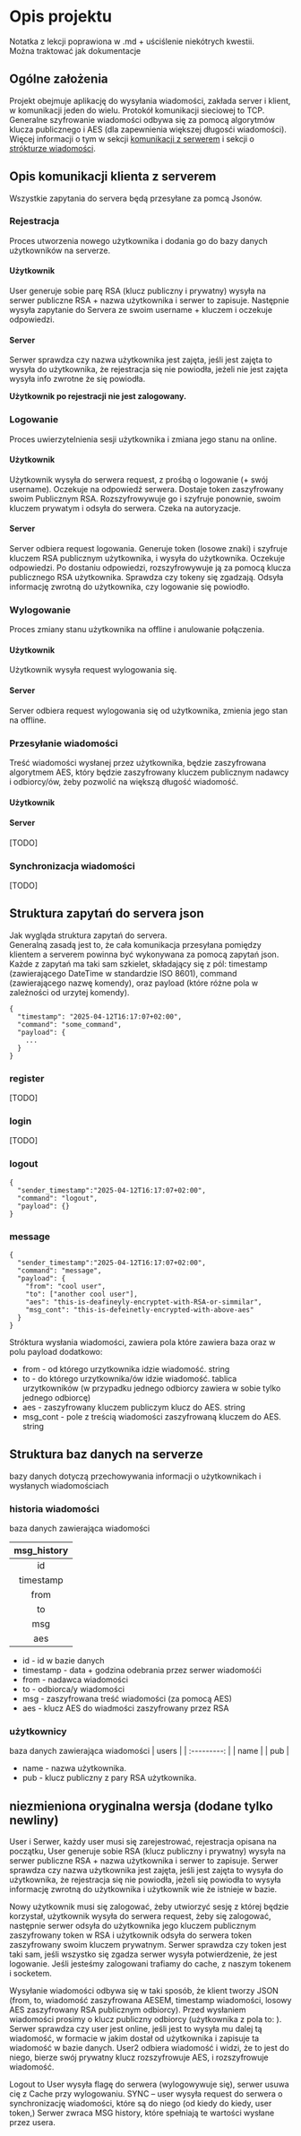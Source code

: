 # Opis projektu
<p>Notatka z lekcji poprawiona w .md + uściślenie niekótrych kwestii. <br>
Można traktować jak dokumentacje</p>

## Ogólne założenia
Projekt obejmuje aplikację do wysyłania wiadomości, zakłada server i klient, w komunikacji jeden do wielu. Protokół komunikacji sieciowej to TCP. Generalne szyfrowanie wiadomości odbywa się za pomocą algorytmów klucza publicznego i AES (dla zapewnienia większej długosći wiadomości). Więcej informacji o tym w sekcji [komunikacji z serwerem](#przesyłanie-wiadomości) i sekcji o [strókturze wiadomości](#message).  

## Opis komunikacji klienta z serverem
Wszystkie zapytania do servera będą przesyłane za pomcą Jsonów.

### Rejestracja
Proces utworzenia nowego użytkownika i dodania go do bazy danych użytkowników na serverze.

#### Użytkownik
User generuje sobie parę RSA (klucz publiczny i prywatny) wysyła na serwer publiczne RSA + nazwa użytkownika i serwer to zapisuje. Następnie wysyła zapytanie do Servera ze swoim username + kluczem i oczekuje odpowiedzi.
#### Server
Serwer sprawdza czy nazwa użytkownika jest zajęta, jeśli jest zajęta to wysyła do użytkownika, że rejestracja się nie powiodła, jeżeli nie jest zajęta wysyła info zwrotne że się powiodła. 

**Użytkownik po rejestracji nie jest zalogowany.**

### Logowanie
Proces uwierzytelnienia sesji użytkownika i zmiana jego stanu na online.
#### Użytkownik
Użytkownik wysyła do serwera request, z prośbą o logowanie (+ swój username). Oczekuje na odpowiedź serwera. Dostaje token zaszyfrowany swoim Publicznym RSA. Rozszyfrowywuje go i szyfruje ponownie, swoim kluczem prywatym i odsyła do serwera. Czeka na autoryzacje.

#### Server
Server odbiera request logowania. Generuje token (losowe znaki) i szyfruje kluczem RSA publicznym użytkownika, i wysyła do użytkownika. Oczekuje odpowiedzi. Po dostaniu odpowiedzi, rozszyfrowywuje ją za pomocą klucza publicznego RSA użytkownika. Sprawdza czy tokeny się zgadzają. Odsyła informację zwrotną do użytkownika, czy logowanie się powiodło.

### Wylogowanie
Proces zmiany stanu użytkownika na offline i anulowanie połączenia.
#### Użytkownik
Użytkownik wysyła request wylogowania się.
#### Server
Server odbiera request wylogowania się od użytkownika, zmienia jego stan na offline.

### Przesyłanie wiadomości
Treść wiadomości wysłanej przez użytkownika, będzie zaszyfrowana algorytmem AES, który będzie zaszyfrowany kluczem publicznym nadawcy i odbiorcy/ów, żeby pozwolić na większą długość wiadomość.
#### Użytkownik
#### Server
[TODO]

### Synchronizacja wiadomości
[TODO]

## Struktura zapytań do servera json
Jak wygląda struktura zapytań do servera.<br>
Generalną zasadą jest to, że cała komunikacja przesyłana pomiędzy klientem a serverem powinna być wykonywana za pomocą zapytań json. Każde z zapytań ma taki sam szkielet,
składający się z pól: timestamp (zawierającego DateTime w standardzie ISO 8601),
command (zawierającego nazwę komendy),
oraz payload (które różne pola w zależności od urzytej komendy). <br>
```
{
  "timestamp": "2025-04-12T16:17:07+02:00",
  "command": "some_command",
  "payload": {
    ...
  }
}
```
### register
[TODO]

### login
[TODO]

### logout
```
{
  "sender_timestamp":"2025-04-12T16:17:07+02:00",
  "command": "logout",
  "payload": {}
}
```
### message
```
{
  "sender_timestamp":"2025-04-12T16:17:07+02:00",
  "command": "message",
  "payload": {
    "from": "cool user",
    "to": ["another cool user"],
    "aes": "this-is-deafineyly-encryptet-with-RSA-or-simmilar",
    "msg_cont": "this-is-defeinetly-encrypted-with-above-aes"
  }
}
```

Stróktura wysłania wiadomości, zawiera pola które zawiera baza oraz w polu payload dodatkowo:
- from - od którego urzytkownika idzie wiadomość. string
- to - do którego urzytkownika/ów idzie wiadomość. tablica urzytkowników (w przypadku jednego odbiorcy zawiera w sobie tylko jednego odbiorcę)
- aes - zaszyfrowany kluczem publiczym klucz do AES. string
- msg_cont - pole z treścią wiadomości zaszyfrowaną kluczem do AES. string


## Struktura baz danych na serverze
bazy danych dotyczą przechowywania informacji o użytkownikach i wysłanych wiadomościach
### historia wiadomości
baza danych zawierająca wiadomości 

| msg_history |
| :---------: |
| id |
| timestamp |
| from |
| to |
| msg |
| aes |

- id - id w bazie danych
- timestamp - data + godzina odebrania przez serwer wiadomośći
- from - nadawca wiadomości
- to - odbiorca/y wiadomości
- msg - zaszyfrowana treść wiadomości (za pomocą AES)
- aes - klucz AES do wiadmości zaszyfrowany przez RSA

### użytkownicy
baza danych zawierająca wiadomości 
| users | 
| :---------: |
| name | 
| pub | 

- name - nazwa użytkownika.
- pub - klucz publiczny z pary RSA użytkownika.

## niezmieniona oryginalna wersja (dodane tylko newliny)
  User i Serwer, każdy user musi się zarejestrować, rejestracja opisana na początku, User generuje sobie RSA (klucz publiczny i prywatny) wysyła na serwer publiczne RSA + nazwa użytkownika i serwer to zapisuje. Serwer sprawdza czy nazwa użytkownika jest zajęta, jeśli jest zajęta to wysyła do użytkownika, że rejestracja się nie powiodła, jeżeli się powiodła to wysyła informację zwrotną do użytkownika i użytkownik wie że istnieje w bazie.

  Nowy użytkownik musi się zalogować, żeby utwiorzyć sesję z której będzie korzystał, użytkownik wysyła do serwera request, żeby się zalogować, następnie serwer odsyła do użytkownika jego kluczem publicznym zaszyfrowany token w RSA i użytkownik odsyła do serwera token zaszyfrowany swoim kluczem prywatnym. Serwer sprawdza czy token jest taki sam, jeśli wszystko się zgadza serwer wysyła potwierdzenie, że jest logowanie. Jeśli jesteśmy zalogowani trafiamy do cache, z naszym tokenem i socketem.

  Wysyłanie wiadomości odbywa się w taki sposób, że klient tworzy JSON (from, to, wiadomość zaszyfrowana AESEM, timestamp wiadomości, losowy AES zaszyfrowany RSA publicznym odbiorcy). Przed wysłaniem wiadomości prosimy o klucz publiczny odbiorcy (użytkownika z pola to: ). Serwer sprawdza czy user jest online, jeśli jest to wysyła mu dalej tą wiadomość, w formacie w jakim dostał od użytkownika i zapisuje ta wiadomość w bazie danych. User2 odbiera wiadomość i widzi, że to jest do niego, bierze swój prywatny klucz rozszyfrowuje AES, i rozszyfrowuje wiadomość.
  
  Logout to User wysyła flagę do serwera (wylogowywuje się), serwer usuwa cię z Cache przy wylogowaniu. SYNC – user wysyła request do serwera o synchronizację wiadomości, które są do niego (od kiedy do kiedy, user token,) Serwer zwraca MSG history, które spełniają te wartości wysłane przez usera.
